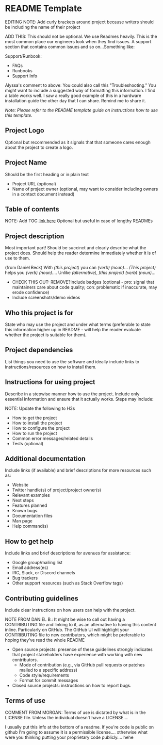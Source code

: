 # README Template

EDITING NOTE: Add curly brackets around project because writers should be including the name of their project 

ADD THIS: This should not be optional. We use Readmes heavily. This is the most common place our engineers look when they find issues.  A support section that contains common issues and so on...Something like:

Support/Runbook:
- FAQs
- Runbooks
- Support Info

Alyssa's comment to above: You could also call this "Troubleshooting." You might want to include a suggested way of formatting this information. I find a table works well. I saw a really good example of this in a hardware installation guide the other day that I can share. Remind me to share it.

*Note: Please refer to the README template guide on instructions how to use this template.*


## Project Logo 
Optional but recommended as it signals that that someone cares enough about the project to create a logo.

## Project Name 
Should be the first heading or in plain text
- Project URL (optional)
- Name of project owner (optional, may want to consider including owners in a contact document instead)

## Table of contents 
NOTE: Add TOC [link here](https://github.com/thegooddocsproject/templates/blob/dev/CONTRIBUTING.md?plain=1)
Optional but useful in case of lengthy READMEs

## Project description 
Most important part! Should be succinct and clearly describe what the project does. Should help the reader determine immediately whether it is of use to them.  

(from Daniel Beck)
             With *(this project)* you can *(verb)* *(noun)*...
             *(This project)* helps you *(verb)* *(noun)*....
             Unlike *(alternative)*, *)this project)* *(verb)* *(noun)*... 


- CHECK THIS OUT: REMOVE?Include badges (optional - pro: signal that maintainers care about code quality; con: problematic if inaccurate, may erode confidence)
- Include screenshots/demo videos

## Who this project is for 
State who may use the project and under what terms (preferable to state this information higher up in README - will help the reader evaluate whether the project is suitable for them).  

## Project dependencies
List things you need to use the software and ideally include links to instructions/resources on how to install them. 

## Instructions for using project
Describe in a stepwise manner how to use the project. Include only essential information and ensure that it actually works. Steps may include:  

NOTE: Update the following to H3s
- How to get the project
- How to install the project
- How to configure the project
- How to run the project
- Common error messages/related details
- Tests (optional)
 
## Additional documentation
Include links (if available) and brief descriptions for more resources such as:
- Website
- Twitter handle(s) of project/project owner(s) 
- Relevant examples
- Next steps
- Features planned
- Known bugs
- Documentation files
- Man page
- Help command(s)
 
 
## How to get help
Include links and brief descriptions for avenues for assistance:
- Google group/mailing list 
- Email address(es)
- IRC, Slack, or Discord channels 
- Bug trackers
- Other support resources (such as Stack Overflow tags)
 
## Contributing guidelines
Include clear instructions on how users can help with the project.

NOTE FROM DANIEL B.: It might be wise to call out having a CONTRIBUTING file and linking to it, as an alternative to having this content inline. Particularly on GitHub. The GitHub UI will highlight your CONTRIBUTING file to new contributors, which might be preferable to hoping they've read the whole README
 
- Open source projects: presence of these guidelines strongly indicates that project stakeholders have experience with working with new contributors.
  - Mode of contribution (e.g., via GitHub pull requests or patches mailed to a specific address)
  - Code style/requirements
  - Format for commit messages
- Closed source projects: instructions on how to report bugs.

## Terms of use
COMMENT FROM MORGAN: Terms of use is dictated by what is in the LICENSE file.  Unless the individual doesn't have a LICENSE....

I usually put this info at the bottom of a readme.  If you're code is public on github I'm going to assume it is a permissible license.... otherwise what were you thinking putting your proprietary code publicly.... hehe